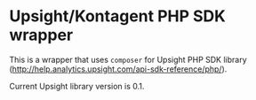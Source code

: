 # Upsight/Kontagent PHP SDK wrapper

This is a wrapper that uses `composer` for Upsight PHP SDK library (http://help.analytics.upsight.com/api-sdk-reference/php/).

Current Upsight library version is 0.1.

